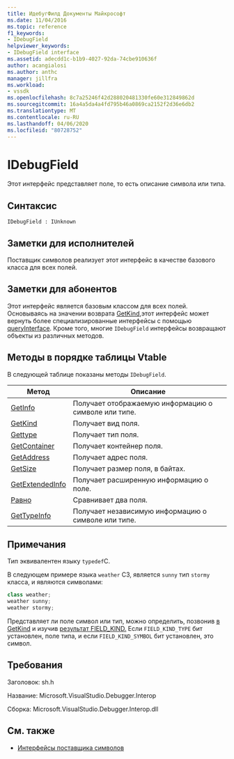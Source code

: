 ```yaml
---
title: ИдебугФилд Документы Майкрософт
ms.date: 11/04/2016
ms.topic: reference
f1_keywords:
- IDebugField
helpviewer_keywords:
- IDebugField interface
ms.assetid: adecdd1c-b1b9-4027-92da-74cbe910636f
author: acangialosi
ms.author: anthc
manager: jillfra
ms.workload:
- vssdk
ms.openlocfilehash: 8c7a25246f42d288020481330fe60e312849862d
ms.sourcegitcommit: 16a4a5da4a4fd795b46a0869ca2152f2d36e6db2
ms.translationtype: MT
ms.contentlocale: ru-RU
ms.lasthandoff: 04/06/2020
ms.locfileid: "80728752"
---
```

# <a name="idebugfield"></a>IDebugField
Этот интерфейс представляет поле, то есть описание символа или типа.

## <a name="syntax"></a>Синтаксис

```
IDebugField : IUnknown
```

## <a name="notes-for-implementers"></a>Заметки для исполнителей
 Поставщик символов реализует этот интерфейс в качестве базового класса для всех полей.

## <a name="notes-for-callers"></a>Заметки для абонентов
 Этот интерфейс является базовым классом для всех полей. Основываясь на значении возврата [GetKind,](../../../extensibility/debugger/reference/idebugfield-getkind.md)этот интерфейс может вернуть более специализированные интерфейсы с помощью [queryInterface](/cpp/atl/queryinterface). Кроме того, многие `IDebugField` интерфейсы возвращают объекты из различных методов.

## <a name="methods-in-vtable-order"></a>Методы в порядке таблицы Vtable
 В следующей таблице показаны методы `IDebugField`.

|Метод|Описание|
|------------|-----------------|
|[GetInfo](../../../extensibility/debugger/reference/idebugfield-getinfo.md)|Получает отображаемую информацию о символе или типе.|
|[GetKind](../../../extensibility/debugger/reference/idebugfield-getkind.md)|Получает вид поля.|
|[Gettype](../../../extensibility/debugger/reference/idebugfield-gettype.md)|Получает тип поля.|
|[GetContainer](../../../extensibility/debugger/reference/idebugfield-getcontainer.md)|Получает контейнер поля.|
|[GetAddress](../../../extensibility/debugger/reference/idebugfield-getaddress.md)|Получает адрес поля.|
|[GetSize](../../../extensibility/debugger/reference/idebugfield-getsize.md)|Получает размер поля, в байтах.|
|[GetExtendedInfo](../../../extensibility/debugger/reference/idebugfield-getextendedinfo.md)|Получает расширенную информацию о поле.|
|[Равно](../../../extensibility/debugger/reference/idebugfield-equal.md)|Сравнивает два поля.|
|[GetTypeInfo](../../../extensibility/debugger/reference/idebugfield-gettypeinfo.md)|Получает независимую информацию о символе или типе.|

## <a name="remarks"></a>Примечания
 Тип эквивалентен языку `typedef`C.

 В следующем примере языка `weather` СЗ, является `sunny` тип `stormy` класса, и являются символами:

```cpp
class weather;
weather sunny;
weather stormy;
```

 Представляет ли поле символ или тип, можно определить, позвонив [в GetKind](../../../extensibility/debugger/reference/idebugfield-getkind.md) и изучив [результат FIELD_KIND.](../../../extensibility/debugger/reference/field-kind.md) Если `FIELD_KIND_TYPE` бит установлен, поле типа, и если `FIELD_KIND_SYMBOL` бит установлен, это символ.

## <a name="requirements"></a>Требования
 Заголовок: sh.h

 Название: Microsoft.VisualStudio.Debugger.Interop

 Сборка: Microsoft.VisualStudio.Debugger.Interop.dll

## <a name="see-also"></a>См. также
- [Интерфейсы поставщика символов](../../../extensibility/debugger/reference/symbol-provider-interfaces.md)
